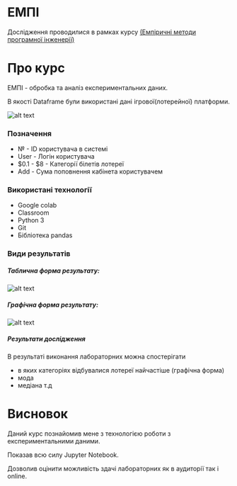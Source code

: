# ЕМПІ
Дослідження проводилися в рамках курсу [(Емпіричні методи програмної інженерії)](https://gitlab.com/targetflow/emise)

# Про курс
ЕМПІ - обробка та аналіз експериментальних даних.

В якості Dataframe були використані дані ігрової(лотерейної) платформи. 

![alt text](https://raw.githubusercontent.com/bogature/ResearchLottery/master/img/all_info.jpg)

### Позначення
- № - ID користувача в системі
- User - Логін користувача
- $0.1 - $8 - Категорії білетів лотереї
- Add - Сума поповнення кабінета користувачем

### Використані технології
- Google colab
- Classroom
- Python 3
- Git
- Бібліотека pandas

### Види результатів 

##### Таблична форма результату:
![alt text](https://raw.githubusercontent.com/bogature/ResearchLottery/master/img/table.jpg)

##### Графічна форма результату:
![alt text](https://raw.githubusercontent.com/bogature/ResearchLottery/master/img/graph.jpg)

##### Результати дослідження
В результаті виконання лабораторних можна спостерігати 
- в яких категоріях відбувалися лотереї найчастіше (графічна форма)
- мода
- медіана
т.д

# Висновок
Даний курс познайомив мене з технологією роботи з експериментальними даними. 

Показав всю силу Jupyter Notebook. 

Дозволив оцінити можливість здачі лабораторних як в аудиторії так і online.
